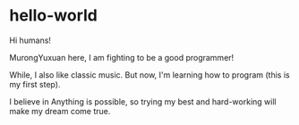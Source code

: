# hello-world

Hi humans!

MurongYuxuan here, I am fighting to be a good programmer!

While, I also like classic music. But now, I'm learning how to program (this is my first step).

I believe in Anything is possible, so trying my best and hard-working will make my dream come true.
